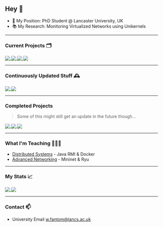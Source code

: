 ## Hey 👋

- 👤 My Position: PhD Student @ Lancaster University, UK
- 📚 My Research: Monitoring Virtualized Networks using Unikernels

---

### Current Projects 🗂

<a href="https://github.com/uniprobe/clickos">
  <img align="center" src="https://github-readme-stats.vercel.app/api/pin/?username=willfantom&repo=clickos&theme=graywhite&show_owner=true&hide_border=true">
</a>
<a href="https://github.com/uniprobe/unimon-ctl">
  <img align="center" src="https://github-readme-stats.vercel.app/api/pin/?username=uniprobe&repo=unimon-ctl&theme=graywhite&show_owner=true&hide_border=true">
</a>
<a href="https://github.com/serverhd/servherhd">
  <img align="center" src="https://github-readme-stats.vercel.app/api/pin/?username=serverhd&repo=serverhd&theme=graywhite&show_owner=true&hide_border=true">
</a>
<a href="https://github.com/willfantom/mininet">
  <img align="center" src="https://github-readme-stats.vercel.app/api/pin/?username=willfantom&repo=mininet&theme=graywhite&show_owner=true&hide_border=true">
</a>

---

### Continuously Updated Stuff 🕰

<a href="https://github.com/willfantom/composing">
  <img align="center" src="https://github-readme-stats.vercel.app/api/pin/?username=willfantom&repo=composing&theme=graywhite&show_owner=true&hide_border=true">
</a>
<a href="https://github.com/willfantom/.dotfiles">
  <img align="center" src="https://github-readme-stats.vercel.app/api/pin/?username=willfantom&repo=.dotfiles&theme=graywhite&show_owner=true&hide_border=true">
</a>

---

### Completed Projects

> Some of this might still get an update in the future though...

<a href="https://github.com/willfantom/lu-covid-api">
  <img align="center" src="https://github-readme-stats.vercel.app/api/pin/?username=willfantom&repo=lu-covid-api&theme=graywhite&hide_border=true&show_owner=true">
</a>
<a href="https://github.com/willfantom/dropbox-ignore">
  <img align="center" src="https://github-readme-stats.vercel.app/api/pin/?username=willfantom&repo=dropbox-ignore&theme=graywhite&hide_border=true&show_owner=true">
</a>
<a href="https://github.com/willfantom/fantomos">
  <img align="center" src="https://github-readme-stats.vercel.app/api/pin/?username=willfantom&repo=fantomos&theme=graywhite&hide_border=true&show_owner=true">
</a>

---

### What I'm Teaching 👨🏻‍🏫

  - [Distributed Systems](https://github.com/scc311) - Java RMI & Docker
  - [Advanced Networking](https://github.com/advanced-networking) - Mininet & Ryu

---

### My Stats 📈 

<a href="https://github.com/willfantom">
  <img align="center" src="https://github-readme-stats.vercel.app/api/top-langs/?username=willfantom&theme=graywhite&hide_border=true&layout=compact">
</a>

<a href="https://github.com/willfantom">
  <img align="center" src="https://github-readme-stats.vercel.app/api?username=willfantom&show_icons=true&hide=contribs&theme=graywhite&hide_border=true&layout=compact&count_private=true&show_icons=true?&disable_animations=true">
</a>

---

### Contact 📫

- University Email [w.fantom@lancs.ac.uk](mailto:w.fantom@lancs.ac.uk)
